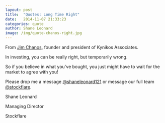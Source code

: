 ```yaml
---
layout: post
title:  "Quotes: Long Time Right"
date:   2014-11-07 21:33:23
categories: quote
author: Shane Leonard
image: /img/quote-chanos-right.jpg
---
```


From [Jim Chanos](http://en.wikipedia.org/wiki/James_Chanos), founder and president of Kynikos Associates.

In investing, you can be really right, but temporarily wrong.

So if you believe in what you've bought, you just might have to wait for the market to agree with you!

Please drop me a message [@shaneleonard121](https://twitter.com/shaneleonard121) or message our full team [@stockflare](https://twitter.com/stockflare).

Shane Leonard

Managing Director

Stockflare